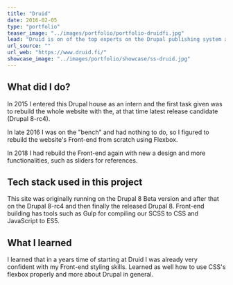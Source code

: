 ```yaml
---
title: "Druid"
date: 2016-02-05
type: "portfolio"
teaser_image: "../images/portfolio/portfolio-druidfi.jpg"
lead: "Druid is on of the top experts on the Drupal publishing system and agile software development processes in Finland."
url_source: ""
url_web: "https://www.druid.fi/"
showcase_image: "../images/portfolio/showcase/ss-druid.jpg"
---
```


## What did I do?

In 2015 I entered this Drupal house as an intern and the first task given was to rebuild the whole website with the, at that time latest release candidate (Drupal 8-rc4).

In late 2016 I was on the "bench" and had nothing to do, so I figured to rebuild the website's Front-end from scratch using Flexbox.

In 2018 I had rebuild the Front-end again with new a design and more functionalities, such as sliders for references.

## Tech stack used in this project

This site was originally running on the Drupal 8 Beta version and after that on the Drupal 8-rc4 and then finally the released Drupal 8. Front-end building has tools such as Gulp for compiling our SCSS to CSS and JavaScript to ES5.

## What I learned

I learned that in a years time of starting at Druid I was already very confident with my Front-end styling skills. Learned as well how to use CSS's flexbox properly and more about Drupal in general.